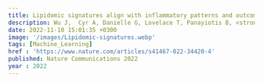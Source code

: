 ```yaml
---
title: Lipidomic signatures align with inflammatory patterns and outcomes in critical illness
description: Wu J,  Cyr A, Danielle G, Lovelace T, Panayiotis B, <strong>Das J</strong>, Kar U, Chen T, Guyette F, Yazer M, Daley B, Miller R, Harbrecht B, Claridge J, Phelan H, Zuckerbraun B, Neal M, Johansson P, Stensballe J, Namas R, Vodovotz Y, Sperry J
date: 2022-11-10 15:01:35 +0300
image: '/images/Lipidomic-signatures.webp'
tags: [Machine_Learning]
href : 'https://www.nature.com/articles/s41467-022-34420-4'
published: Nature Communications 2022
year : 2022
---
```

